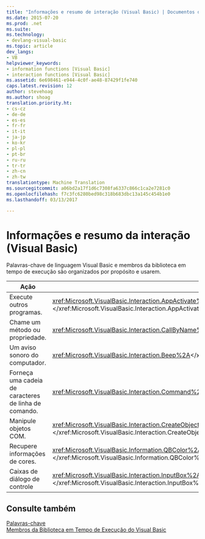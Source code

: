 ```yaml
---
title: "Informações e resumo de interação (Visual Basic) | Documentos do Microsoft"
ms.date: 2015-07-20
ms.prod: .net
ms.suite: 
ms.technology:
- devlang-visual-basic
ms.topic: article
dev_langs:
- VB
helpviewer_keywords:
- information functions [Visual Basic]
- interaction functions [Visual Basic]
ms.assetid: 6e698461-e944-4c0f-ae48-87429f1fe740
caps.latest.revision: 12
author: stevehoag
ms.author: shoag
translation.priority.ht:
- cs-cz
- de-de
- es-es
- fr-fr
- it-it
- ja-jp
- ko-kr
- pl-pl
- pt-br
- ru-ru
- tr-tr
- zh-cn
- zh-tw
translationtype: Machine Translation
ms.sourcegitcommit: a06bd2a17f1d6c7308fa6337c866c1ca2e7281c0
ms.openlocfilehash: f7c3fc6280bed98c318b683dbc13a145c454b1e0
ms.lasthandoff: 03/13/2017

---
```

# <a name="information-and-interaction-summary-visual-basic"></a>Informações e resumo da interação (Visual Basic)
Palavras-chave de linguagem Visual Basic e membros da biblioteca em tempo de execução são organizados por propósito e usarem.  
  
|Ação|Elemento de linguagem|  
|------------|----------------------|  
|Execute outros programas.|<xref:Microsoft.VisualBasic.Interaction.AppActivate%2A>,<xref:Microsoft.VisualBasic.Interaction.Shell%2A></xref:Microsoft.VisualBasic.Interaction.Shell%2A></xref:Microsoft.VisualBasic.Interaction.AppActivate%2A>|  
|Chame um método ou propriedade.|<xref:Microsoft.VisualBasic.Interaction.CallByName%2A></xref:Microsoft.VisualBasic.Interaction.CallByName%2A>|  
|Um aviso sonoro do computador.|<xref:Microsoft.VisualBasic.Interaction.Beep%2A></xref:Microsoft.VisualBasic.Interaction.Beep%2A>|  
|Forneça uma cadeia de caracteres de linha de comando.|<xref:Microsoft.VisualBasic.Interaction.Command%2A></xref:Microsoft.VisualBasic.Interaction.Command%2A>|  
|Manipule objetos COM.|<xref:Microsoft.VisualBasic.Interaction.CreateObject%2A>,<xref:Microsoft.VisualBasic.Interaction.GetObject%2A></xref:Microsoft.VisualBasic.Interaction.GetObject%2A></xref:Microsoft.VisualBasic.Interaction.CreateObject%2A>|  
|Recupere informações de cores.|<xref:Microsoft.VisualBasic.Information.QBColor%2A>,<xref:Microsoft.VisualBasic.Information.RGB%2A></xref:Microsoft.VisualBasic.Information.RGB%2A></xref:Microsoft.VisualBasic.Information.QBColor%2A>|  
|Caixas de diálogo de controle|<xref:Microsoft.VisualBasic.Interaction.InputBox%2A>,<xref:Microsoft.VisualBasic.Interaction.MsgBox%2A></xref:Microsoft.VisualBasic.Interaction.MsgBox%2A></xref:Microsoft.VisualBasic.Interaction.InputBox%2A>|  
  
## <a name="see-also"></a>Consulte também  
 [Palavras-chave](../../../visual-basic/language-reference/keywords/index.md)   
 [Membros da Biblioteca em Tempo de Execução do Visual Basic](../../../visual-basic/language-reference/runtime-library-members.md)

